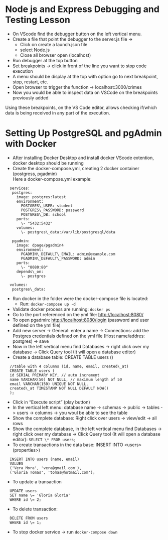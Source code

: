 # Node js and Express Debugging and Testing Lesson

- On VScode find the debugger button on the left vertical menu.  
- Create a file that point the debugger to the server.js file \-\>  
  - Click on create a launch.json file   
  - select Node.js  
  - Close all browser open (localhost)  
- Run debugger at the top button  
- Set breakpoints \-\> click in front of the line you want to stop code execution  
- A menu should be display at the top with option go to next breakpoint, stop, restart, etc.  
- Open browser to trigger the function \-\> localhost:3000/crimes  
- Now you would be able to inspect data on VSCode on the breakpoints previously added

Using these breakpoints, on the VS Code editor, allows checking if/which data is being received in any part of the execution.


# Setting Up PostgreSQL and pgAdmin with Docker

- After installing Docker Desktop and install docker VScode extention, docker desktop should be running  
- Create the docker-compose.yml, creating 2 docker container (postgress, pgadmin)   
  Here a docker-compose.yml example:
``` 
  services:  
   postgres:  
     image: postgres:latest  
     environment:  
       POSTGRES\_USER: student  
       POSTGRES\_PASSWORD: password  
       POSTGRES\_DB: school  
     ports:  
       \- "5432:5432"  
     volumes:  
       \- postgres\_data:/var/lib/postgresql/data  
    
   pgadmin:  
     image: dpage/pgadmin4  
     environment:  
       PGADMIN\_DEFAULT\_EMAIL: admin@example.com  
       PGADMIN\_DEFAULT\_PASSWORD: admin  
     ports:  
       \- "8080:80"  
     depends\_on:  
       \- postgres  
    
  volumes:  
   postgres\_data:  
```
- Run docker in the folder were the docker-compose file is located:   
  - Run: ```docker-compose up -d``` 
- Validate docker process are running: ```docker ps``` 
- Go to the port referenced on the yml file: [http://localhost:8080/](http://localhost:8080/)  
- To open pgadmin: [http://localhost:8080/login](http://localhost:8080/login) (password and user defined on the yml file)  
- Add new server \-\> General: enter a name \-\> Connections: add the Postgres credentials defined on the yml file (Host name/addres: postgres) \-\> save  
- Now in the left vertical menu find Databases \-\> right click over my database \-\> Click Query tool (It will open a database editor)  
- Create a database table: CREATE TABLE users () 
```
  //table with 4 columns (id, name, email, created\_at)  
  CREATE TABLE users (  
  id SERIAL PRIMARY KEY, // auto increment  
  name VARCHAR(50) NOT NULL, // maximum length of 50  
  email VARCHAR(150) UNIQUE NOT NULL,  
  created\_at TIMESTAMP NOT NULL DEFAULT NOW()  
  );
```
    
- Click in “Execute script” (play button)  
- In the vertical left menu: database name \-\> schemas \-\> public \-\> tables \-\> users \-\> columns \-\> you woul be able to see the table  
- Show the complete database: Right click over users \-\> view/edit \-\> all rows  
- Show the complete database, in the left vertical menu find Databases \-\> right click over my database \-\> Click Query tool (It will open a database editor): 
```SELECT \* FROM users;```
- To create transactions in the data base: INSERT INTO  \<users\> (properties\>)  
```
  INSERT INTO users (name, email)  
  VALUES  
  ('Vera Mora', 'vera@gmail.com'),  
  ('Gloria Tomas', 'tomas@hotmail.com');
```
    
- To update a transaction
```
  UPDATE users  
  SET name \= 'Gloria Gloria'  
  WHERE id \= 2;
```
    
- To delete transaction:
```
  DELETE FROM users  
  WHERE id \= 1;
```
    
- To stop docker service \-\> run ```docker-compose down```
